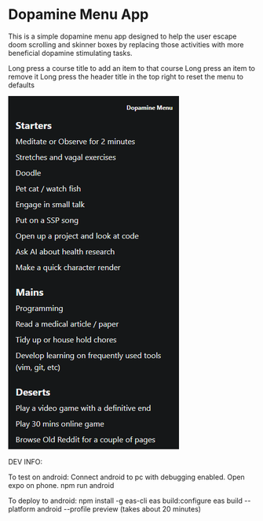 # Dopamine Menu App

This is a simple dopamine menu app designed to help the user escape doom scrolling and skinner boxes by replacing those activities with more beneficial dopamine stimulating tasks.

Long press a course title to add an item to that course
Long press an item to remove it
Long press the header title in the top right to reset the menu to defaults

![screenshot of app](./assets/images/screenshot1.png)

DEV INFO:

To test on android:
Connect android to pc with debugging enabled.
Open expo on phone.
npm run android

To deploy to android:
npm install -g eas-cli
eas build:configure
eas build --platform android --profile preview
(takes about 20 minutes)

